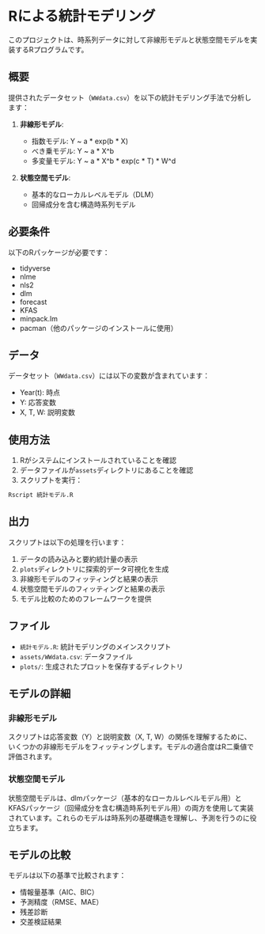 # Rによる統計モデリング

このプロジェクトは、時系列データに対して非線形モデルと状態空間モデルを実装するRプログラムです。

## 概要

提供されたデータセット（`WWdata.csv`）を以下の統計モデリング手法で分析します：

1. **非線形モデル**:
   - 指数モデル: Y ~ a * exp(b * X)
   - べき乗モデル: Y ~ a * X^b
   - 多変量モデル: Y ~ a * X^b * exp(c * T) * W^d

2. **状態空間モデル**:
   - 基本的なローカルレベルモデル（DLM）
   - 回帰成分を含む構造時系列モデル

## 必要条件

以下のRパッケージが必要です：
- tidyverse
- nlme
- nls2
- dlm
- forecast
- KFAS
- minpack.lm
- pacman（他のパッケージのインストールに使用）

## データ

データセット（`WWdata.csv`）には以下の変数が含まれています：
- Year(t): 時点
- Y: 応答変数
- X, T, W: 説明変数

## 使用方法

1. Rがシステムにインストールされていることを確認
2. データファイルが`assets`ディレクトリにあることを確認
3. スクリプトを実行：

```bash
Rscript 統計モデル.R
```

## 出力

スクリプトは以下の処理を行います：
1. データの読み込みと要約統計量の表示
2. `plots`ディレクトリに探索的データ可視化を生成
3. 非線形モデルのフィッティングと結果の表示
4. 状態空間モデルのフィッティングと結果の表示
5. モデル比較のためのフレームワークを提供

## ファイル

- `統計モデル.R`: 統計モデリングのメインスクリプト
- `assets/WWdata.csv`: データファイル
- `plots/`: 生成されたプロットを保存するディレクトリ

## モデルの詳細

### 非線形モデル
スクリプトは応答変数（Y）と説明変数（X, T, W）の関係を理解するために、いくつかの非線形モデルをフィッティングします。モデルの適合度はR二乗値で評価されます。

### 状態空間モデル
状態空間モデルは、dlmパッケージ（基本的なローカルレベルモデル用）とKFASパッケージ（回帰成分を含む構造時系列モデル用）の両方を使用して実装されています。これらのモデルは時系列の基礎構造を理解し、予測を行うのに役立ちます。

## モデルの比較
モデルは以下の基準で比較されます：
- 情報量基準（AIC、BIC）
- 予測精度（RMSE、MAE）
- 残差診断
- 交差検証結果 
